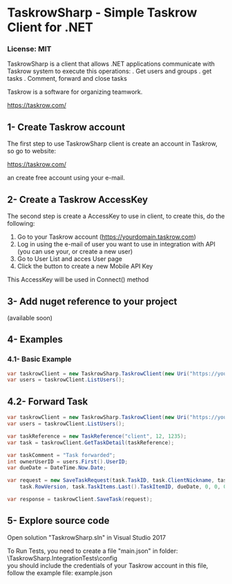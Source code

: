 # TaskrowSharp - Simple Taskrow Client for .NET

### License: MIT

TaskrowSharp is a client that allows .NET applications communicate with Taskrow system to execute this operations:
.	Get users and groups
.	get tasks
.	Comment, forward and close tasks

Taskrow is a software for organizing teamwork.

https://taskrow.com/



## 1- Create Taskrow account

The first step to use TaskrowSharp client is create an account in Taskrow, so go to website:

https://taskrow.com/

an create free account using your e-mail.



## 2- Create a Taskrow AccessKey

The second step is create a AccessKey to use in client, to create this, do the following:

1.  Go to your Taskrow account (https://yourdomain.taskrow.com)
2.  Log in using the e-mail of user you want to use in integration with API (you can use your, or create a new user)
3.  Go to User List and acces User page
4.  Click the button to create a new Mobile API Key

This AccessKey will be used in Connect() method



## 3- Add nuget reference to your project

(available soon)



## 4- Examples

### 4.1- Basic Example

```csharp
var taskrowClient = new TaskrowSharp.TaskrowClient(new Uri("https://yourdomain.taskrow.com"), "AccessKey_xxxxxxxxxxxxx");
var users = taskrowClient.ListUsers();
```


## 4.2- Forward Task

```csharp
var taskrowClient = new TaskrowSharp.TaskrowClient(new Uri("https://yourdomain.taskrow.com"), "AccessKey_xxxxxxxxxxxxx");
var users = taskrowClient.ListUsers();

var taskReference = new TaskReference("client", 12, 1235);
var task = taskrowClient.GetTaskDetail(taskReference);

var taskComment = "Task forwarded";
int ownerUserID = users.First().UserID;
var dueDate = DateTime.Now.Date;

var request = new SaveTaskRequest(task.TaskID, task.ClientNickname, task.JobNumber, task.TaskNumber, task.TaskTitle, taskComment, ownerUserID,
	task.RowVersion, task.TaskItems.Last().TaskItemID, dueDate, 0, 0, 0);

var response = taskrowClient.SaveTask(request);
```



## 5- Explore source code

Open solution "TaskrowSharp.sln" in Visual Studio 2017

To Run Tests, you need to create a file "main.json" in folder: \TaskrowSharp.IntegrationTests\config\
you should include the credentials of your Taskrow account in this file, follow the example file: example.json


